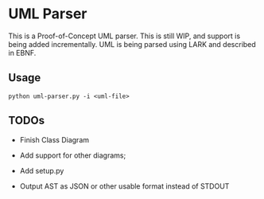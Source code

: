 # UML Parser

This is a Proof-of-Concept UML parser. This is still WIP, and support is
being added incrementally. UML is being parsed using LARK and described in
EBNF.

## Usage

```
python uml-parser.py -i <uml-file>
```

## TODOs

* Finish Class Diagram
* Add support for other diagrams;

* Add setup.py
* Output AST as JSON or other usable format instead of STDOUT
